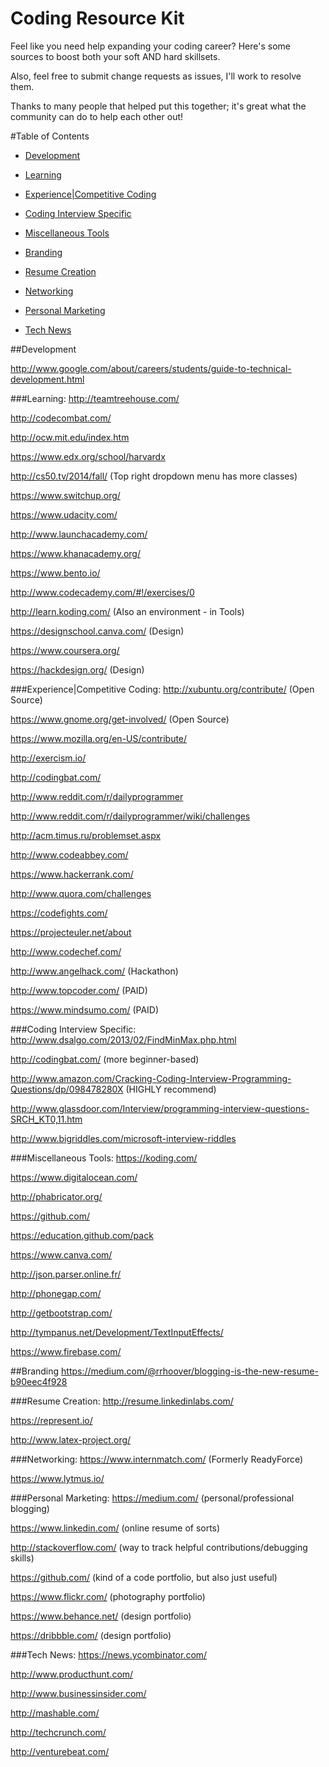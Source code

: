 # Coding Resource Kit
Feel like you need help expanding your coding career? Here's some sources to boost both your soft AND hard skillsets.

Also, feel free to submit change requests as issues, I'll work to resolve them.

Thanks to many people that helped put this together; it's great what the community can do to help each other out!

#Table of Contents
* [Development](#development)

 * [Learning](#learning)

 * [Experience|Competitive Coding](#exp-comp-coding)

 * [Coding Interview Specific](#interview-specific)

 * [Miscellaneous Tools](#misc-tools)

* [Branding](#branding)

 * [Resume Creation](#resume-creation)

 * [Networking](#networking)

 * [Personal Marketing](#personal-marketing)

 * [Tech News](#tech-news)

<a name="development"></a>
##Development

http://www.google.com/about/careers/students/guide-to-technical-development.html

<a name="learning"></a>
###Learning:
http://teamtreehouse.com/

http://codecombat.com/

http://ocw.mit.edu/index.htm

https://www.edx.org/school/harvardx

http://cs50.tv/2014/fall/ (Top right dropdown menu has more classes)

https://www.switchup.org/

https://www.udacity.com/

http://www.launchacademy.com/

https://www.khanacademy.org/

https://www.bento.io/

http://www.codecademy.com/#!/exercises/0

http://learn.koding.com/ (Also an environment - in Tools)

https://designschool.canva.com/ (Design)

https://www.coursera.org/

https://hackdesign.org/ (Design)

<a name="exp-comp-coding"></a>
###Experience|Competitive Coding:
http://xubuntu.org/contribute/ (Open Source)

https://www.gnome.org/get-involved/ (Open Source)

https://www.mozilla.org/en-US/contribute/ 

http://exercism.io/

http://codingbat.com/

http://www.reddit.com/r/dailyprogrammer

http://www.reddit.com/r/dailyprogrammer/wiki/challenges

http://acm.timus.ru/problemset.aspx

http://www.codeabbey.com/

https://www.hackerrank.com/

http://www.quora.com/challenges

https://codefights.com/

https://projecteuler.net/about

http://www.codechef.com/

http://www.angelhack.com/ (Hackathon)

http://www.topcoder.com/ (PAID)

https://www.mindsumo.com/ (PAID)

<a name="interview-specific"></a>
###Coding Interview Specific:
http://www.dsalgo.com/2013/02/FindMinMax.php.html

http://codingbat.com/ (more beginner-based)

http://www.amazon.com/Cracking-Coding-Interview-Programming-Questions/dp/098478280X (HIGHLY recommend)

http://www.glassdoor.com/Interview/programming-interview-questions-SRCH_KT0,11.htm

http://www.bigriddles.com/microsoft-interview-riddles

<a name="misc-tools"></a>
###Miscellaneous Tools:
https://koding.com/

https://www.digitalocean.com/

http://phabricator.org/

https://github.com/

https://education.github.com/pack

https://www.canva.com/

http://json.parser.online.fr/

http://phonegap.com/

http://getbootstrap.com/

http://tympanus.net/Development/TextInputEffects/

https://www.firebase.com/

<a name="branding"></a>
##Branding
https://medium.com/@rrhoover/blogging-is-the-new-resume-b90eec4f928

<a name="resume-creation"></a>
###Resume Creation:
http://resume.linkedinlabs.com/

https://represent.io/

http://www.latex-project.org/

<a name="networking"></a>
###Networking:
https://www.internmatch.com/ (Formerly ReadyForce)

https://www.lytmus.io/

<a name="personal-marketing"></a>
###Personal Marketing:
https://medium.com/  (personal/professional blogging)

https://www.linkedin.com/  (online resume of sorts)

http://stackoverflow.com/  (way to track helpful contributions/debugging skills)

https://github.com/  (kind of a code portfolio, but also just useful)

https://www.flickr.com/  (photography portfolio)

https://www.behance.net/  (design portfolio)

https://dribbble.com/  (design portfolio)

<a name="tech-news"></a>
###Tech News:
https://news.ycombinator.com/

http://www.producthunt.com/

http://www.businessinsider.com/

http://mashable.com/

http://techcrunch.com/

http://venturebeat.com/